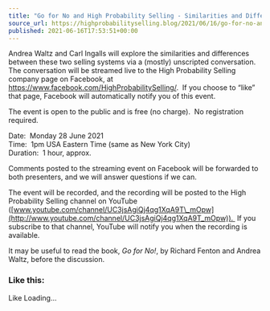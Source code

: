 ```yaml
---
title: "Go for No and High Probability Selling - Similarities and Differences - Live Video Streaming Event Mon 28 June 2021"
source_url: https://highprobabilityselling.blog/2021/06/16/go-for-no-and-high-probability-selling-similarities-and-differences-live-video-streaming-event-mon-28-june-2021
published: 2021-06-16T17:53:51+00:00
---
```

Andrea Waltz and Carl Ingalls will explore the similarities and differences between these two selling systems via a (mostly) unscripted conversation.  The conversation will be streamed live to the High Probability Selling company page on Facebook, at <https://www.facebook.com/HighProbabilitySelling/>.  If you choose to “like” that page, Facebook will automatically notify you of this event.


The event is open to the public and is free (no charge).  No registration required. 


Date:  Monday 28 June 2021  
Time:  1pm USA Eastern Time (same as New York City)  
Duration:  1 hour, approx.


Comments posted to the streaming event on Facebook will be forwarded to both presenters, and we will answer questions if we can. 


The event will be recorded, and the recording will be posted to the High Probability Selling channel on YouTube ([www.youtube.com/channel/UC3jsAgiQj4qg1XqA9T\_mOpw](http://www.youtube.com/channel/UC3jsAgiQj4qg1XqA9T_mOpw)).  If you subscribe to that channel, YouTube will notify you when the recording is available.


It may be useful to read the book, *Go for No!*, by Richard Fenton and Andrea Waltz, before the discussion. 


### Like this:

Like Loading...
